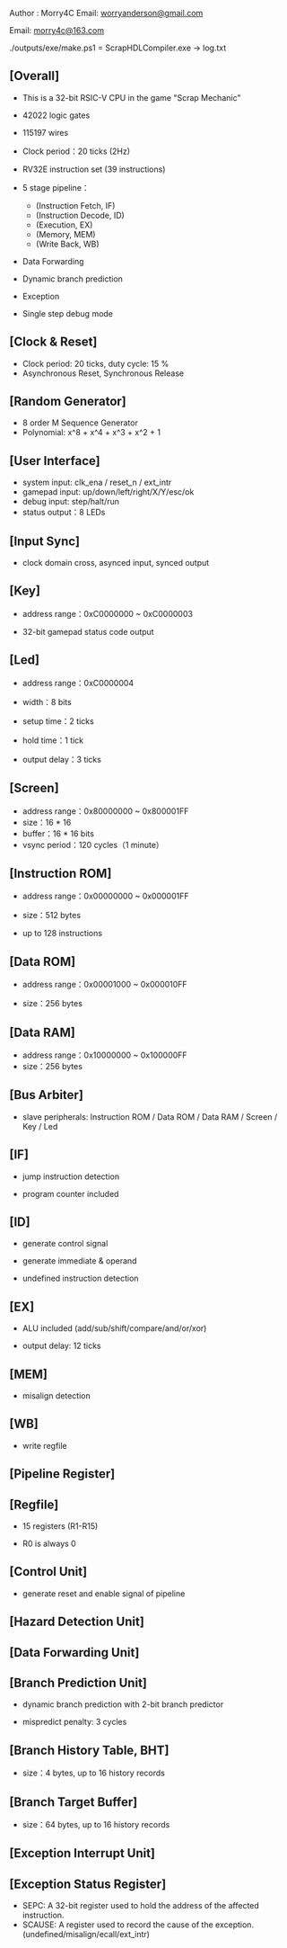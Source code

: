 Author : Morry4C 
Email: worryanderson@gmail.com

Email: morry4c@163.com

./outputs/exe/make.ps1 = ScrapHDLCompiler.exe  -> log.txt

[Overall]
--------------------------------------------------------------------------------

- This is a 32-bit RSIC-V CPU in the game "Scrap Mechanic"
- 42022 logic gates
- 115197 wires

- Clock period：20 ticks (2Hz)
- RV32E instruction set (39 instructions)
- 5 stage pipeline：
  - (Instruction Fetch, IF)
  - (Instruction Decode, ID)
  - (Execution, EX)
  - (Memory, MEM)
  - (Write Back, WB)
- Data Forwarding
- Dynamic branch prediction
- Exception
- Single step debug mode



[Clock & Reset]
--------------------------------------------------------------------------------

- Clock period: 20 ticks, duty cycle: 15 %
- Asynchronous Reset, Synchronous Release



[Random Generator]
--------------------------------------------------------------------------------

- 8 order M Sequence Generator
- Polynomial: x^8 + x^4 + x^3 + x^2 + 1



[User Interface]
--------------------------------------------------------------------------------

- system input: clk_ena / reset_n / ext_intr
- gamepad input: up/down/left/right/X/Y/esc/ok
- debug input: step/halt/run
- status output：8 LEDs




[Input Sync]
--------------------------------------------------------------------------------

- clock domain cross, asynced input, synced output

  


[Key]
--------------------------------------------------------------------------------

- address range：0xC0000000 ~ 0xC0000003

- 32-bit gamepad status code output

  


[Led]
--------------------------------------------------------------------------------

- address range：0xC0000004

- width：8 bits

- setup time：2 ticks

- hold time：1 tick

- output delay：3 ticks

  


[Screen]
--------------------------------------------------------------------------------

- address range：0x80000000 ~ 0x800001FF
- size：16 * 16
- buffer：16 * 16 bits 
- vsync period：120 cycles（1 minute）



[Instruction ROM]
--------------------------------------------------------------------------------

- address range：0x00000000 ~ 0x000001FF

- size：512 bytes

- up to 128 instructions

  


[Data ROM]
--------------------------------------------------------------------------------

- address range：0x00001000 ~ 0x000010FF

- size：256 bytes

  


[Data RAM]
--------------------------------------------------------------------------------

- address range：0x10000000 ~ 0x100000FF
- size：256 bytes



[Bus Arbiter]
--------------------------------------------------------------------------------

- slave peripherals: Instruction ROM / Data ROM / Data RAM / Screen / Key / Led



[IF]
--------------------------------------------------------------------------------

- jump instruction detection

- program counter included

  


[ID]
--------------------------------------------------------------------------------

- generate control signal

- generate immediate & operand

- undefined instruction detection

  


[EX]
--------------------------------------------------------------------------------

- ALU included (add/sub/shift/compare/and/or/xor)

- output delay: 12 ticks

  


[MEM]
--------------------------------------------------------------------------------

- misalign detection

  


[WB]
--------------------------------------------------------------------------------

- write regfile

  

[Pipeline Register]
--------------------------------------------------------------------------------



[Regfile]
--------------------------------------------------------------------------------

- 15 registers (R1-R15)

- R0 is always 0

  


[Control Unit]
--------------------------------------------------------------------------------

- generate reset and enable signal of pipeline



[Hazard Detection Unit]
--------------------------------------------------------------------------------



[Data Forwarding Unit]
--------------------------------------------------------------------------------




[Branch Prediction Unit]
--------------------------------------------------------------------------------

- dynamic branch prediction with 2-bit branch predictor

- mispredict penalty: 3 cycles

  


[Branch History Table, BHT]
--------------------------------------------------------------------------------

- size：4 bytes, up to 16 history records

  


[Branch Target Buffer]
--------------------------------------------------------------------------------

- size：64 bytes, up to 16 history records



[Exception Interrupt Unit]
--------------------------------------------------------------------------------




[Exception Status Register]
--------------------------------------------------------------------------------

- SEPC: A 32-bit register used to hold the address of the affected instruction.
- SCAUSE: A register used to record the cause of the exception. (undefined/misalign/ecall/ext_intr)

